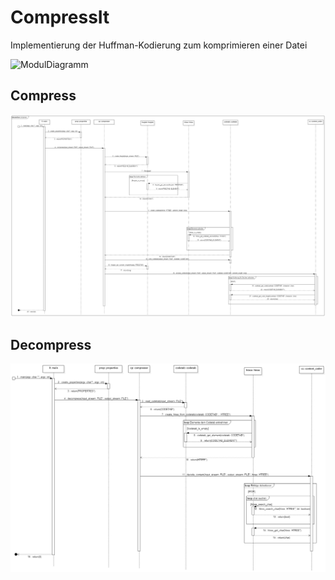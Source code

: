 CompressIt
==========

Implementierung der Huffman-Kodierung zum komprimieren einer Datei

![ModulDiagramm](Konzept/Diagramme/png/CompressIt__Modulübersicht_0.png)

Compress
--------
![Compress](Konzept/Diagramme/png/Sequenzdiagramme__compress__compress_1.png)

Decompress
----------
![Decompress](Konzept/Diagramme/png/Sequenzdiagramme__decompress__decompress_2.png)
